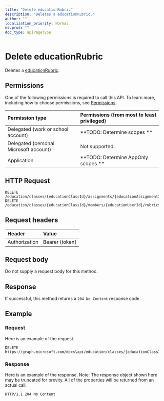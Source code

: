 ```yaml
---
title: "Delete educationRubric"
description: "Deletes a educationRubric."
author: ""
localization_priority: Normal
ms.prod: ""
doc_type: apiPageType
---
```


# Delete educationRubric

Deletes a [educationRubric](../resources/educationrubric.md).

## Permissions
One of the following permissions is required to call this API. To learn more, including how to choose permissions, see [Permissions](/concepts/permissions-reference.md).

|Permission type|Permissions (from most to least privileged)|
|:---|:---|
|Delegated (work or school account)|**TODO: Determine scopes **|
|Delegated (personal Microsoft account)|Not supported.|
|Application|**TODO: Determine AppOnly scopes **|

## HTTP Request
<!-- {
  "blockType": "ignored"
}
-->
``` http
DELETE /education/classes/{educationClassId}/assignments/{educationAssignmentId}/rubric
DELETE /education/classes/{educationClassId}/members/{educationUserId}/rubrics/{educationRubricId}
```

## Request headers
|Header|Value|
|:---|:---|
|Authorization|Bearer {token}|

## Request body
Do not supply a request body for this method.

## Response
If successful, this method returns a `204 No Content` response code.

## Example

### Request
Here is an example of the request.
<!-- {
  "blockType": "request",
  "name": "delete_educationrubric"
}
-->
``` http
DELETE https://graph.microsoft.com/docs\api/education/classes/{educationClassId}/assignments/{educationAssignmentId}/rubric
```

### Response
Here is an example of the response. Note: The response object shown here may be truncated for brevity. All of the properties will be returned from an actual call.
<!-- {
  "blockType": "response",
  "truncated": true
}
-->
``` http
HTTP/1.1 204 No Content
```

